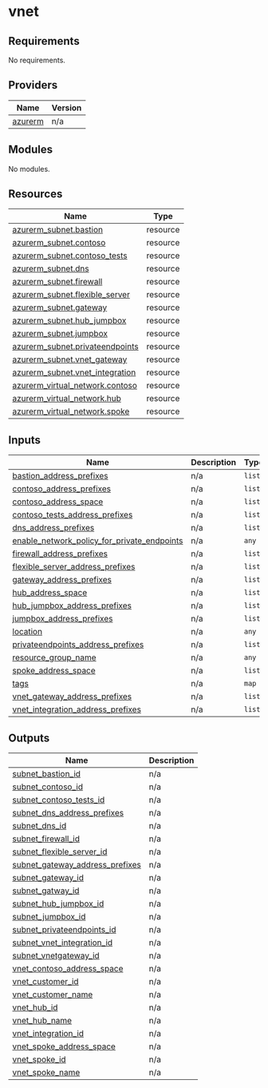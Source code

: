 # vnet

<!-- BEGIN_TF_DOCS -->
## Requirements

No requirements.

## Providers

| Name | Version |
|------|---------|
| <a name="provider_azurerm"></a> [azurerm](#provider\_azurerm) | n/a |

## Modules

No modules.

## Resources

| Name | Type |
|------|------|
| [azurerm_subnet.bastion](https://registry.terraform.io/providers/hashicorp/azurerm/latest/docs/resources/subnet) | resource |
| [azurerm_subnet.contoso](https://registry.terraform.io/providers/hashicorp/azurerm/latest/docs/resources/subnet) | resource |
| [azurerm_subnet.contoso_tests](https://registry.terraform.io/providers/hashicorp/azurerm/latest/docs/resources/subnet) | resource |
| [azurerm_subnet.dns](https://registry.terraform.io/providers/hashicorp/azurerm/latest/docs/resources/subnet) | resource |
| [azurerm_subnet.firewall](https://registry.terraform.io/providers/hashicorp/azurerm/latest/docs/resources/subnet) | resource |
| [azurerm_subnet.flexible_server](https://registry.terraform.io/providers/hashicorp/azurerm/latest/docs/resources/subnet) | resource |
| [azurerm_subnet.gateway](https://registry.terraform.io/providers/hashicorp/azurerm/latest/docs/resources/subnet) | resource |
| [azurerm_subnet.hub_jumpbox](https://registry.terraform.io/providers/hashicorp/azurerm/latest/docs/resources/subnet) | resource |
| [azurerm_subnet.jumpbox](https://registry.terraform.io/providers/hashicorp/azurerm/latest/docs/resources/subnet) | resource |
| [azurerm_subnet.privateendpoints](https://registry.terraform.io/providers/hashicorp/azurerm/latest/docs/resources/subnet) | resource |
| [azurerm_subnet.vnet_gateway](https://registry.terraform.io/providers/hashicorp/azurerm/latest/docs/resources/subnet) | resource |
| [azurerm_subnet.vnet_integration](https://registry.terraform.io/providers/hashicorp/azurerm/latest/docs/resources/subnet) | resource |
| [azurerm_virtual_network.contoso](https://registry.terraform.io/providers/hashicorp/azurerm/latest/docs/resources/virtual_network) | resource |
| [azurerm_virtual_network.hub](https://registry.terraform.io/providers/hashicorp/azurerm/latest/docs/resources/virtual_network) | resource |
| [azurerm_virtual_network.spoke](https://registry.terraform.io/providers/hashicorp/azurerm/latest/docs/resources/virtual_network) | resource |

## Inputs

| Name | Description | Type | Default | Required |
|------|-------------|------|---------|:--------:|
| <a name="input_bastion_address_prefixes"></a> [bastion\_address\_prefixes](#input\_bastion\_address\_prefixes) | n/a | `list` | `[]` | no |
| <a name="input_contoso_address_prefixes"></a> [contoso\_address\_prefixes](#input\_contoso\_address\_prefixes) | n/a | `list` | `[]` | no |
| <a name="input_contoso_address_space"></a> [contoso\_address\_space](#input\_contoso\_address\_space) | n/a | `list` | `[]` | no |
| <a name="input_contoso_tests_address_prefixes"></a> [contoso\_tests\_address\_prefixes](#input\_contoso\_tests\_address\_prefixes) | n/a | `list` | `[]` | no |
| <a name="input_dns_address_prefixes"></a> [dns\_address\_prefixes](#input\_dns\_address\_prefixes) | n/a | `list` | `[]` | no |
| <a name="input_enable_network_policy_for_private_endpoints"></a> [enable\_network\_policy\_for\_private\_endpoints](#input\_enable\_network\_policy\_for\_private\_endpoints) | n/a | `any` | n/a | yes |
| <a name="input_firewall_address_prefixes"></a> [firewall\_address\_prefixes](#input\_firewall\_address\_prefixes) | n/a | `list` | `[]` | no |
| <a name="input_flexible_server_address_prefixes"></a> [flexible\_server\_address\_prefixes](#input\_flexible\_server\_address\_prefixes) | n/a | `list` | `[]` | no |
| <a name="input_gateway_address_prefixes"></a> [gateway\_address\_prefixes](#input\_gateway\_address\_prefixes) | n/a | `list` | `[]` | no |
| <a name="input_hub_address_space"></a> [hub\_address\_space](#input\_hub\_address\_space) | n/a | `list` | `[]` | no |
| <a name="input_hub_jumpbox_address_prefixes"></a> [hub\_jumpbox\_address\_prefixes](#input\_hub\_jumpbox\_address\_prefixes) | n/a | `list` | `[]` | no |
| <a name="input_jumpbox_address_prefixes"></a> [jumpbox\_address\_prefixes](#input\_jumpbox\_address\_prefixes) | n/a | `list` | `[]` | no |
| <a name="input_location"></a> [location](#input\_location) | n/a | `any` | n/a | yes |
| <a name="input_privateendpoints_address_prefixes"></a> [privateendpoints\_address\_prefixes](#input\_privateendpoints\_address\_prefixes) | n/a | `list` | `[]` | no |
| <a name="input_resource_group_name"></a> [resource\_group\_name](#input\_resource\_group\_name) | n/a | `any` | n/a | yes |
| <a name="input_spoke_address_space"></a> [spoke\_address\_space](#input\_spoke\_address\_space) | n/a | `list` | `[]` | no |
| <a name="input_tags"></a> [tags](#input\_tags) | n/a | `map` | `{}` | no |
| <a name="input_vnet_gateway_address_prefixes"></a> [vnet\_gateway\_address\_prefixes](#input\_vnet\_gateway\_address\_prefixes) | n/a | `list` | `[]` | no |
| <a name="input_vnet_integration_address_prefixes"></a> [vnet\_integration\_address\_prefixes](#input\_vnet\_integration\_address\_prefixes) | n/a | `list` | `[]` | no |

## Outputs

| Name | Description |
|------|-------------|
| <a name="output_subnet_bastion_id"></a> [subnet\_bastion\_id](#output\_subnet\_bastion\_id) | n/a |
| <a name="output_subnet_contoso_id"></a> [subnet\_contoso\_id](#output\_subnet\_contoso\_id) | n/a |
| <a name="output_subnet_contoso_tests_id"></a> [subnet\_contoso\_tests\_id](#output\_subnet\_contoso\_tests\_id) | n/a |
| <a name="output_subnet_dns_address_prefixes"></a> [subnet\_dns\_address\_prefixes](#output\_subnet\_dns\_address\_prefixes) | n/a |
| <a name="output_subnet_dns_id"></a> [subnet\_dns\_id](#output\_subnet\_dns\_id) | n/a |
| <a name="output_subnet_firewall_id"></a> [subnet\_firewall\_id](#output\_subnet\_firewall\_id) | n/a |
| <a name="output_subnet_flexible_server_id"></a> [subnet\_flexible\_server\_id](#output\_subnet\_flexible\_server\_id) | n/a |
| <a name="output_subnet_gateway_address_prefixes"></a> [subnet\_gateway\_address\_prefixes](#output\_subnet\_gateway\_address\_prefixes) | n/a |
| <a name="output_subnet_gateway_id"></a> [subnet\_gateway\_id](#output\_subnet\_gateway\_id) | n/a |
| <a name="output_subnet_gatway_id"></a> [subnet\_gatway\_id](#output\_subnet\_gatway\_id) | n/a |
| <a name="output_subnet_hub_jumpbox_id"></a> [subnet\_hub\_jumpbox\_id](#output\_subnet\_hub\_jumpbox\_id) | n/a |
| <a name="output_subnet_jumpbox_id"></a> [subnet\_jumpbox\_id](#output\_subnet\_jumpbox\_id) | n/a |
| <a name="output_subnet_privateendpoints_id"></a> [subnet\_privateendpoints\_id](#output\_subnet\_privateendpoints\_id) | n/a |
| <a name="output_subnet_vnet_integration_id"></a> [subnet\_vnet\_integration\_id](#output\_subnet\_vnet\_integration\_id) | n/a |
| <a name="output_subnet_vnetgateway_id"></a> [subnet\_vnetgateway\_id](#output\_subnet\_vnetgateway\_id) | n/a |
| <a name="output_vnet_contoso_address_space"></a> [vnet\_contoso\_address\_space](#output\_vnet\_contoso\_address\_space) | n/a |
| <a name="output_vnet_customer_id"></a> [vnet\_customer\_id](#output\_vnet\_customer\_id) | n/a |
| <a name="output_vnet_customer_name"></a> [vnet\_customer\_name](#output\_vnet\_customer\_name) | n/a |
| <a name="output_vnet_hub_id"></a> [vnet\_hub\_id](#output\_vnet\_hub\_id) | n/a |
| <a name="output_vnet_hub_name"></a> [vnet\_hub\_name](#output\_vnet\_hub\_name) | n/a |
| <a name="output_vnet_integration_id"></a> [vnet\_integration\_id](#output\_vnet\_integration\_id) | n/a |
| <a name="output_vnet_spoke_address_space"></a> [vnet\_spoke\_address\_space](#output\_vnet\_spoke\_address\_space) | n/a |
| <a name="output_vnet_spoke_id"></a> [vnet\_spoke\_id](#output\_vnet\_spoke\_id) | n/a |
| <a name="output_vnet_spoke_name"></a> [vnet\_spoke\_name](#output\_vnet\_spoke\_name) | n/a |
<!-- END_TF_DOCS -->